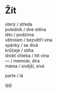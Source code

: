 Žít
===

úterý / středa  
poledník / dne stěna  
léto / podzima   
větrolam / bezvětří vina  
spánky / se dívá  
krůčeje / stíha  
drobt chleba / hlt vína  
— / memoár, díra  
máma / sivější, sivá

parte / íá

(pj)


